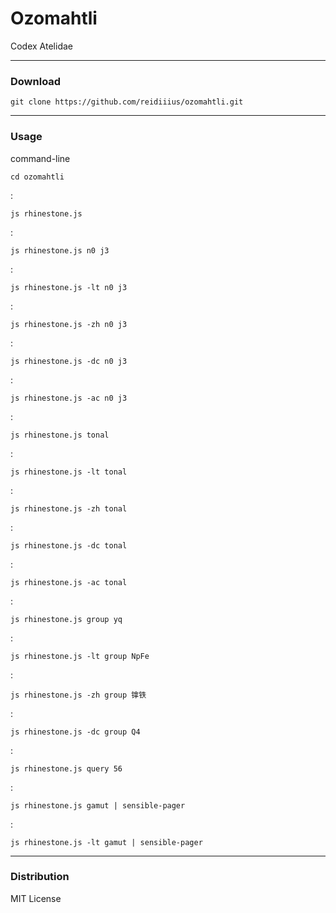 # Ozomahtli
Codex Atelidae

---

### Download

    git clone https://github.com/reidiiius/ozomahtli.git

---

### Usage
command-line

    cd ozomahtli

:

    js rhinestone.js

:

    js rhinestone.js n0 j3

:

    js rhinestone.js -lt n0 j3

:

    js rhinestone.js -zh n0 j3

:

    js rhinestone.js -dc n0 j3

:

    js rhinestone.js -ac n0 j3

:

    js rhinestone.js tonal

:

    js rhinestone.js -lt tonal

:

    js rhinestone.js -zh tonal

:

    js rhinestone.js -dc tonal

:

    js rhinestone.js -ac tonal

:

    js rhinestone.js group yq

:

    js rhinestone.js -lt group NpFe

:

    js rhinestone.js -zh group 镎铁

:

    js rhinestone.js -dc group Q4

:

    js rhinestone.js query 56

:

    js rhinestone.js gamut | sensible-pager

:

    js rhinestone.js -lt gamut | sensible-pager

---

### Distribution
MIT License

